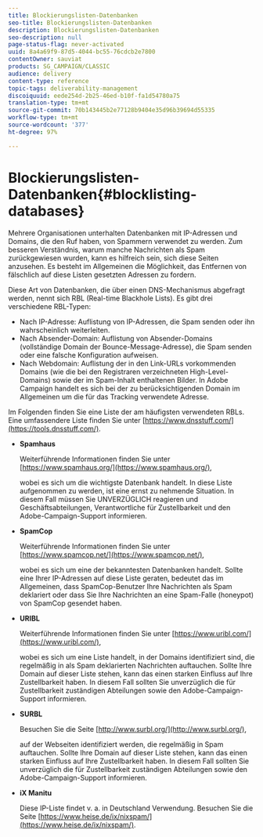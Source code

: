 ```yaml
---
title: Blockierungslisten-Datenbanken
seo-title: Blockierungslisten-Datenbanken
description: Blockierungslisten-Datenbanken
seo-description: null
page-status-flag: never-activated
uuid: 8a4a69f9-87d5-4044-bc55-76cdcb2e7800
contentOwner: sauviat
products: SG_CAMPAIGN/CLASSIC
audience: delivery
content-type: reference
topic-tags: deliverability-management
discoiquuid: eede254d-2b25-46ed-b10f-fa1d54780a75
translation-type: tm+mt
source-git-commit: 70b143445b2e77128b9404e35d96b39694d55335
workflow-type: tm+mt
source-wordcount: '377'
ht-degree: 97%

---
```



# Blockierungslisten-Datenbanken{#blocklisting-databases}

Mehrere Organisationen unterhalten Datenbanken mit IP-Adressen und Domains, die den Ruf haben, von Spammern verwendet zu werden. Zum besseren Verständnis, warum manche Nachrichten als Spam zurückgewiesen wurden, kann es hilfreich sein, sich diese Seiten anzusehen. Es besteht im Allgemeinen die Möglichkeit, das Entfernen von fälschlich auf diese Listen gesetzten Adressen zu fordern.

Diese Art von Datenbanken, die über einen DNS-Mechanismus abgefragt werden, nennt sich RBL (Real-time Blackhole Lists). Es gibt drei verschiedene RBL-Typen:

* Nach IP-Adresse: Auflistung von IP-Adressen, die Spam senden oder ihn wahrscheinlich weiterleiten.
* Nach Absender-Domain: Auflistung von Absender-Domains (vollständige Domain der Bounce-Message-Adresse), die Spam senden oder eine falsche Konfiguration aufweisen.
* Nach Webdomain: Auflistung der in den Link-URLs vorkommenden Domains (wie die bei den Registraren verzeichneten High-Level-Domains) sowie der im Spam-Inhalt enthaltenen Bilder. In Adobe Campaign handelt es sich bei der zu berücksichtigenden Domain im Allgemeinen um die für das Tracking verwendete Adresse.

Im Folgenden finden Sie eine Liste der am häufigsten verwendeten RBLs. Eine umfassendere Liste finden Sie unter [https://www.dnsstuff.com/](https://tools.dnsstuff.com/).

* **Spamhaus**

   Weiterführende Informationen finden Sie unter [https://www.spamhaus.org/](https://www.spamhaus.org/),

   wobei es sich um die wichtigste Datenbank handelt. In diese Liste aufgenommen zu werden, ist eine ernst zu nehmende Situation. In diesem Fall müssen Sie UNVERZÜGLICH reagieren und Geschäftsabteilungen, Verantwortliche für Zustellbarkeit und den Adobe-Campaign-Support informieren.

* **SpamCop**

   Weiterführende Informationen finden Sie unter [https://www.spamcop.net/](https://www.spamcop.net/),

   wobei es sich um eine der bekanntesten Datenbanken handelt. Sollte eine Ihrer IP-Adressen auf diese Liste geraten, bedeutet das im Allgemeinen, dass SpamCop-Benutzer Ihre Nachrichten als Spam deklariert oder dass Sie Ihre Nachrichten an eine Spam-Falle (honeypot) von SpamCop gesendet haben.

* **URIBL**

   Weiterführende Informationen finden Sie unter [https://www.uribl.com/](https://www.uribl.com/),

   wobei es sich um eine Liste handelt, in der Domains identifiziert sind, die regelmäßig in als Spam deklarierten Nachrichten auftauchen. Sollte Ihre Domain auf dieser Liste stehen, kann das einen starken Einfluss auf Ihre Zustellbarkeit haben. In diesem Fall sollten Sie unverzüglich die für Zustellbarkeit zuständigen Abteilungen sowie den Adobe-Campaign-Support informieren.

* **SURBL**

   Besuchen Sie die Seite [http://www.surbl.org/](http://www.surbl.org/),

   auf der Webseiten identifiziert werden, die regelmäßig in Spam auftauchen. Sollte Ihre Domain auf dieser Liste stehen, kann das einen starken Einfluss auf Ihre Zustellbarkeit haben. In diesem Fall sollten Sie unverzüglich die für Zustellbarkeit zuständigen Abteilungen sowie den Adobe-Campaign-Support informieren.

* **iX Manitu**

   Diese IP-Liste findet v. a. in Deutschland Verwendung. Besuchen Sie die Seite [https://www.heise.de/ix/nixspam/](https://www.heise.de/ix/nixspam/).

<!--* SORBS

  [https://www.nl.sorbs.net](https://www.nl.sorbs.net) compiles a list of IP addresses that are reputed to be dynamic IP address (i.e. attributed temporarily to ISP subscribers) or "open relay" addresses. Certain domains check whether the IP address of a sender is not listed on this site before accepting email. Checking the IP addresses on this site can prove useful.-->
